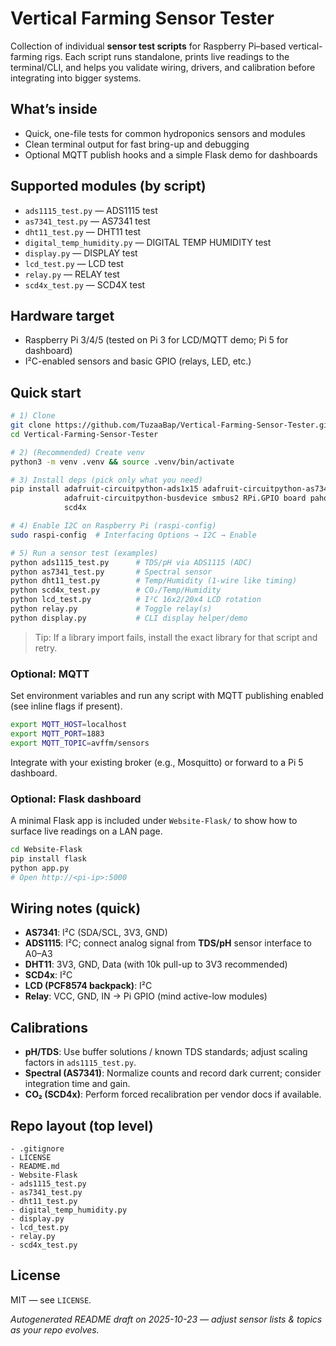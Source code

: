# Vertical Farming Sensor Tester

Collection of individual **sensor test scripts** for Raspberry Pi–based vertical-farming rigs.
Each script runs standalone, prints live readings to the terminal/CLI, and helps you validate wiring, drivers, and calibration before integrating into bigger systems.

## What’s inside

- Quick, one-file tests for common hydroponics sensors and modules
- Clean terminal output for fast bring-up and debugging
- Optional MQTT publish hooks and a simple Flask demo for dashboards

## Supported modules (by script)

- `ads1115_test.py` — ADS1115 test
- `as7341_test.py` — AS7341 test
- `dht11_test.py` — DHT11 test
- `digital_temp_humidity.py` — DIGITAL TEMP HUMIDITY test
- `display.py` — DISPLAY test
- `lcd_test.py` — LCD test
- `relay.py` — RELAY test
- `scd4x_test.py` — SCD4X test

## Hardware target
- Raspberry Pi 3/4/5 (tested on Pi 3 for LCD/MQTT demo; Pi 5 for dashboard)
- I²C-enabled sensors and basic GPIO (relays, LED, etc.)

## Quick start

```bash
# 1) Clone
git clone https://github.com/TuzaaBap/Vertical-Farming-Sensor-Tester.git
cd Vertical-Farming-Sensor-Tester

# 2) (Recommended) Create venv
python3 -m venv .venv && source .venv/bin/activate

# 3) Install deps (pick only what you need)
pip install adafruit-circuitpython-ads1x15 adafruit-circuitpython-as7341 adafruit-circuitpython-dht \
            adafruit-circuitpython-busdevice smbus2 RPi.GPIO board paho-mqtt flask \
            scd4x

# 4) Enable I2C on Raspberry Pi (raspi-config)
sudo raspi-config  # Interfacing Options → I2C → Enable

# 5) Run a sensor test (examples)
python ads1115_test.py      # TDS/pH via ADS1115 (ADC)
python as7341_test.py       # Spectral sensor
python dht11_test.py        # Temp/Humidity (1-wire like timing)
python scd4x_test.py        # CO₂/Temp/Humidity
python lcd_test.py          # I²C 16x2/20x4 LCD rotation
python relay.py             # Toggle relay(s)
python display.py           # CLI display helper/demo
```

> Tip: If a library import fails, install the exact library for that script and retry.

### Optional: MQTT

Set environment variables and run any script with MQTT publishing enabled (see inline flags if present).

```bash
export MQTT_HOST=localhost
export MQTT_PORT=1883
export MQTT_TOPIC=avffm/sensors
```
Integrate with your existing broker (e.g., Mosquitto) or forward to a Pi 5 dashboard.

### Optional: Flask dashboard
A minimal Flask app is included under `Website-Flask/` to show how to surface live readings on a LAN page.

```bash
cd Website-Flask
pip install flask
python app.py
# Open http://<pi-ip>:5000
```

## Wiring notes (quick)
- **AS7341**: I²C (SDA/SCL, 3V3, GND)
- **ADS1115**: I²C; connect analog signal from **TDS/pH** sensor interface to A0–A3
- **DHT11**: 3V3, GND, Data (with 10k pull-up to 3V3 recommended)
- **SCD4x**: I²C
- **LCD (PCF8574 backpack)**: I²C
- **Relay**: VCC, GND, IN → Pi GPIO (mind active-low modules)

## Calibrations
- **pH/TDS**: Use buffer solutions / known TDS standards; adjust scaling factors in `ads1115_test.py`.
- **Spectral (AS7341)**: Normalize counts and record dark current; consider integration time and gain.
- **CO₂ (SCD4x)**: Perform forced recalibration per vendor docs if available.

## Repo layout (top level)

```
- .gitignore
- LICENSE
- README.md
- Website-Flask
- ads1115_test.py
- as7341_test.py
- dht11_test.py
- digital_temp_humidity.py
- display.py
- lcd_test.py
- relay.py
- scd4x_test.py
```

## License
MIT — see `LICENSE`.

_Autogenerated README draft on 2025-10-23 — adjust sensor lists & topics as your repo evolves._
